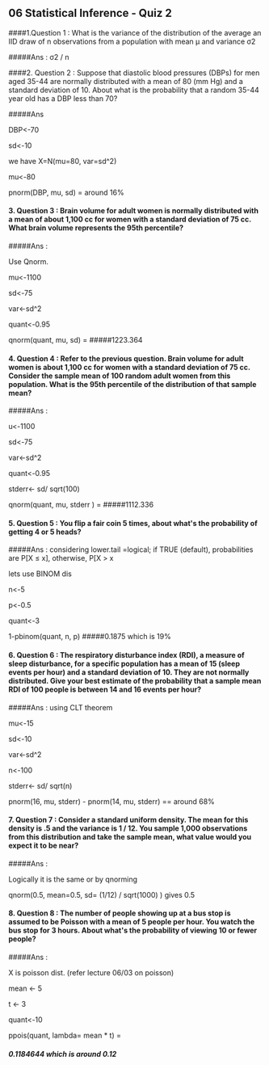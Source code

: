 ## 06 Statistical Inference - Quiz 2 

####1.Question 1 : What is the variance of the distribution of the average an IID draw of n observations from a population with mean μ and variance σ2

#####Ans : σ2 / n 


####2. Question 2 : Suppose that diastolic blood pressures (DBPs) for men aged 35-44 are normally distributed with a mean of 80 (mm Hg) and a standard deviation of 10. About what is the probability that a random 35-44 year old has a DBP less than 70?

#####Ans

DBP<-70

sd<-10

we have X=N(mu=80, var=sd^2)

mu<-80

pnorm(DBP, mu, sd) = around 16%

#### 3. Question 3 : Brain volume for adult women is normally distributed with a mean of about 1,100 cc for women with a standard deviation of 75 cc. What brain volume represents the 95th percentile?

#####Ans : 

Use Qnorm.

mu<-1100

sd<-75

var<-sd^2

quant<-0.95

qnorm(quant, mu, sd) = 
#####1223.364

#### 4. Question 4 : Refer to the previous question. Brain volume for adult women is about 1,100 cc for women with a standard deviation of 75 cc. Consider the sample mean of 100 random adult women from this population. What is the 95th percentile of the distribution of that sample mean?

#####Ans : 

u<-1100

sd<-75

var<-sd^2

quant<-0.95

stderr<- sd/ sqrt(100)  <!---  The 100 is the value of n -->

qnorm(quant, mu, stderr ) = 
#####1112.336

#### 5. Question 5 : You flip a fair coin 5 times, about what's the probability of getting 4 or 5 heads?

#####Ans : 
considering lower.tail	=logical; if TRUE (default), probabilities are P[X ≤ x], otherwise, P[X > x

lets use BINOM dis

n<-5

p<-0.5

quant<-3

1-pbinom(quant, n, p)  <!--- or use pbinom(quant, n, p, lower.tail=FALSE) -->
#####0.1875 which is 19%

#### 6. Question 6 : The respiratory disturbance index (RDI), a measure of sleep disturbance, for a specific population has a mean of 15 (sleep events per hour) and a standard deviation of 10. They are not normally distributed. Give your best estimate of the probability that a sample mean RDI of 100 people is between 14 and 16 events per hour?

#####Ans : using CLT theorem

mu<-15

sd<-10

var<-sd^2

n<-100

stderr<- sd/ sqrt(n)

pnorm(16, mu, stderr) - pnorm(14, mu, stderr)  == around 68%

#### 7. Question 7 : Consider a standard uniform density. The mean for this density is .5 and the variance is 1 / 12. You sample 1,000 observations from this distribution and take the sample mean, what value would you expect it to be near?

#####Ans : 

Logically it is the same or by qnorming

qnorm(0.5, mean=0.5, sd= (1/12) / sqrt(1000) )  gives 0.5


#### 8. Question 8 : The number of people showing up at a bus stop is assumed to be Poisson with a mean of 5 people per hour. You watch the bus stop for 3 hours. About what's the probability of viewing 10 or fewer people?

#####Ans : 

X is poisson dist. (refer lecture 06/03 on poisson)

mean <- 5

t <- 3

quant<-10

ppois(quant, lambda= mean * t) = 
##### 0.1184644 which is around 0.12




